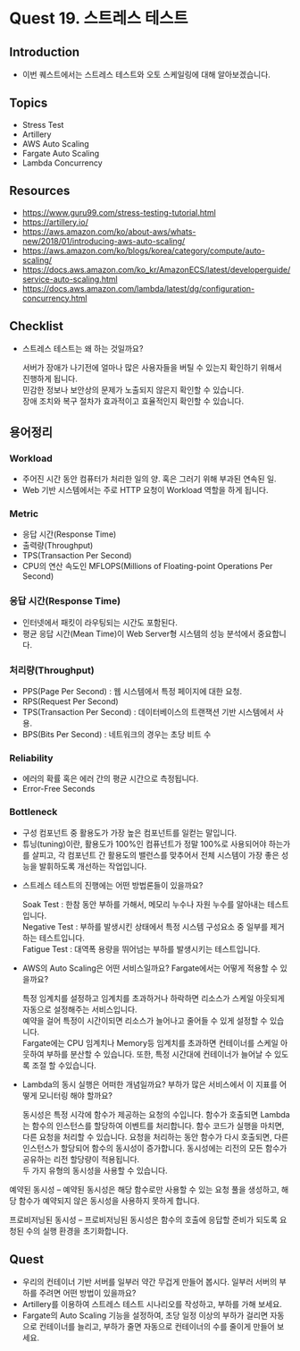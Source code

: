# Quest 19. 스트레스 테스트

## Introduction
* 이번 퀘스트에서는 스트레스 테스트와 오토 스케일링에 대해 알아보겠습니다.

## Topics
* Stress Test
* Artillery
* AWS Auto Scaling
* Fargate Auto Scaling
* Lambda Concurrency

## Resources
* https://www.guru99.com/stress-testing-tutorial.html
* https://artillery.io/
* https://aws.amazon.com/ko/about-aws/whats-new/2018/01/introducing-aws-auto-scaling/
* https://aws.amazon.com/ko/blogs/korea/category/compute/auto-scaling/
* https://docs.aws.amazon.com/ko_kr/AmazonECS/latest/developerguide/service-auto-scaling.html
* https://docs.aws.amazon.com/lambda/latest/dg/configuration-concurrency.html

## Checklist
* 스트레스 테스트는 왜 하는 것일까요?  
  
  서버가 장애가 나기전에 얼마나 많은 사용자들을 버틸 수 있는지 확인하기 위해서 진행하게 됩니다.  
  민감한 정보나 보안상의 문제가 노출되지 않은지 확인할 수 있습니다.  
  장애 조치와 복구 절차가 효과적이고 효율적인지 확인할 수 있습니다.  

 ## 용어정리
    
 ### **Workload**

- 주어진 시간 동안 컴퓨터가 처리한 일의 양. 혹은 그러기 위해 부과된 연속된 일.
- Web 기반 시스템에서는 주로 HTTP 요청이 Workload 역할을 하게 됩니다.

### **Metric**

- 응답 시간(Response Time)
- 출력량(Throughput)
- TPS(Transaction Per Second)
- CPU의 연산 속도인 MFLOPS(Millions of Floating-point Operations Per Second)

### **응답 시간(Response Time)**

- 인터넷에서 패킷이 라우팅되는 시간도 포함된다.
- 평균 응답 시간(Mean Time)이 Web Server형 시스템의 성능 분석에서 중요합니다.

### **처리량(Throughput)**

- PPS(Page Per Second) : 웹 시스템에서 특정 페이지에 대한 요청.
- RPS(Request Per Second)
- TPS(Transaction Per Second) : 데이터베이스의 트랜잭션 기반 시스템에서 사용.
- BPS(Bits Per Second) : 네트워크의 경우는 초당 비트 수

### **Reliability**

- 에러의 확률 혹은 에러 간의 평균 시간으로 측정됩니다.
- Error-Free Seconds

### **Bottleneck**

- 구성 컴포넌트 중 활용도가 가장 높은 컴포넌트를 일컫는 말입니다.
- 튜닝(tuning)이란, 활용도가 100%인 컴퓨넌트가 정말 100%로 사용되어야 하는가를 살피고, 각 컴포넌트 간 활용도의 밸런스를 맞추어서 전체 시스템이 가장 좋은 성능을 발휘하도록 개선하는 작업입니다.
  
* 스트레스 테스트의 진행에는 어떤 방법론들이 있을까요?
  
  Soak Test : 한참 동안 부하를 가해서, 메모리 누수나 자원 누수를 알아내는 테스트입니다.  
  Negative Test : 부하를 발생시킨 상태에서 특정 시스템 구성요소 중 일부를 제거하는 테스트입니다.  
  Fatigue Test : 대역폭 용량을 뛰어넘는 부하를 발생시키는 테스트입니다.  
    
* AWS의 Auto Scaling은 어떤 서비스일까요? Fargate에서는 어떻게 적용할 수 있을까요?  
  
  특정 임계치를 설정하고 임계치를 초과하거나 하락하면 리소스가 스케일 아웃되게 자동으로 설정해주는 서비스입니다.  
  예약을 걸어 특정이 시간이되면 리소스가 늘어나고 줄어들 수 있게 설정할 수 있습니다.  
  Fargate에는 CPU 임계치나 Memory등 임계치를 초과하면 컨테이너를 스케일 아웃하여 부하를 분산할 수 있습니다. 또한, 특정 시간대에 컨테이너가 늘어날 수 있도록 조절 할 수있습니다.   

* Lambda의 동시 실행은 어떠한 개념일까요? 부하가 많은 서비스에서 이 지표를 어떻게 모니터링 해야 할까요?  
    
   동시성은 특정 시각에 함수가 제공하는 요청의 수입니다. 함수가 호출되면 Lambda는 함수의 인스턴스를 할당하여 이벤트를 처리합니다. 함수 코드가 실행을 마치면, 다른 요청을 처리할 수 있습니다. 요청을 처리하는 동안 함수가 다시 호출되면, 다른 인스턴스가 할당되어 함수의 동시성이 증가합니다. 동시성에는 리전의 모든 함수가 공유하는 리전 할당량이 적용됩니다.  
   두 가지 유형의 동시성을 사용할 수 있습니다.  
  
예약된 동시성 – 예약된 동시성은 해당 함수로만 사용할 수 있는 요청 풀을 생성하고, 해당 함수가 예약되지 않은 동시성을 사용하지 못하게 합니다.
  
프로비저닝된 동시성 – 프로비저닝된 동시성은 함수의 호출에 응답할 준비가 되도록 요청된 수의 실행 환경을 초기화합니다.

## Quest
* 우리의 컨테이너 기반 서버를 일부러 약간 무겁게 만들어 봅시다. 일부러 서버의 부하를 주려면 어떤 방법이 있을까요?
* Artillery를 이용하여 스트레스 테스트 시나리오를 작성하고, 부하를 가해 보세요.
* Fargate의 Auto Scaling 기능을 설정하여, 초당 일정 이상의 부하가 걸리면 자동으로 컨테이너를 늘리고, 부하가 줄면 자동으로 컨테이너의 수를 줄이게 만들어 보세요.
